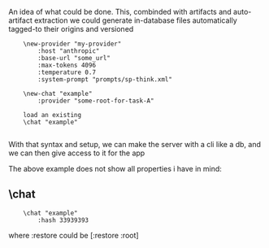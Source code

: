 An idea of what could be done. This, combinded with artifacts and auto-artifact extraction we could generate in-database files automatically tagged-to their origins and versioned

```
    \new-provider "my-provider"
        :host "anthropic"
        :base-url "some_url"
        :max-tokens 4096
        :temperature 0.7
        :system-prompt "prompts/sp-think.xml"   

    \new-chat "example"
        :provider "some-root-for-task-A"
    
    load an existing 
    \chat "example"
    
```

With that syntax and setup, we can make the server with a cli like a db, and we can then 
give access to it for the app


The above example does not show all properties i have in mind:


## \chat

```
    \chat "example"
        :hash 33939393
```

where :restore could be [:restore :root]

